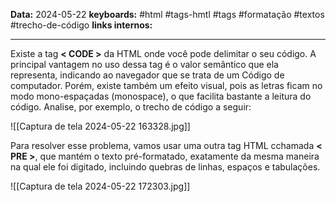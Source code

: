 
**Data:** 2024-05-22
**keyboards:** #html #tags-hmtl #tags #formatação #textos #trecho-de-código
**links internos:** 
___
Existe a tag **< CODE >** da HTML onde você pode delimitar o seu código. 
A principal vantagem no uso dessa tag é o valor semântico que ela representa, indicando ao navegador que se trata de um Código de computador. Porém, existe também um efeito visual, pois as letras ficam no modo mono-espaçadas (monospace), o que facilita bastante a leitura do código. Analise, por exemplo, o trecho de código a seguir:

![[Captura de tela 2024-05-22 163328.jpg]]


Para resolver esse problema, vamos usar uma outra tag HTML cchamada
**< PRE >**, que mantém o texto pré-formatado, exatamente da mesma maneira na qual ele foi digitado, incluindo quebras de linhas, espaços e tabulações. 

![[Captura de tela 2024-05-22 172303.jpg]]
